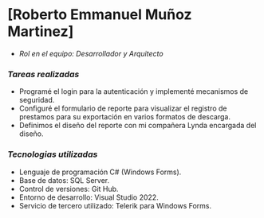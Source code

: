 # [Roberto Emmanuel Muñoz Martinez]
- *Rol en el equipo: Desarrollador y Arquitecto*

### *Tareas realizadas*
- Programé el login para la autenticación y implementé mecanismos de seguridad.
- Configuré el formulario de reporte para visualizar el registro de prestamos para su exportación en varios formatos de descarga.  
- Definimos el diseño del reporte con mi compañera Lynda encargada del diseño. 

### *Tecnologias utilizadas* 
- Lenguaje de programación C# (Windows Forms).
- Base de datos: SQL Server.
- Control de versiones: Git Hub.
- Entorno de desarrollo: Visual Studio 2022.
- Servicio de tercero utilizado: Telerik para Windows Forms.